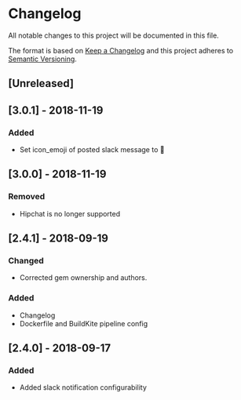 # Changelog
All notable changes to this project will be documented in this file.

The format is based on [Keep a Changelog](http://keepachangelog.com/en/1.0.0/)
and this project adheres to [Semantic Versioning](http://semver.org/spec/v2.0.0.html).

## [Unreleased]

## [3.0.1] - 2018-11-19
### Added
- Set icon_emoji of posted slack message to :dog:

## [3.0.0] - 2018-11-19
### Removed
- Hipchat is no longer supported

## [2.4.1] - 2018-09-19
### Changed
- Corrected gem ownership and authors.
### Added
- Changelog
- Dockerfile and BuildKite pipeline config

## [2.4.0] - 2018-09-17
### Added
- Added slack notification configurability
